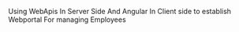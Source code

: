 Using WebApis In Server Side And Angular In Client side to establish Webportal For managing Employees

